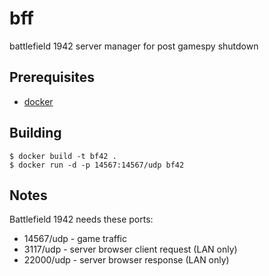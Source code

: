 bff
===

battlefield 1942 server manager for post gamespy shutdown


Prerequisites
---

* [docker](https://docker.com/)


Building
---

    $ docker build -t bf42 .
    $ docker run -d -p 14567:14567/udp bf42


Notes
---

Battlefield 1942 needs these ports:

* 14567/udp - game traffic
* 3117/udp  - server browser client request (LAN only)
* 22000/udp - server browser response (LAN only)
